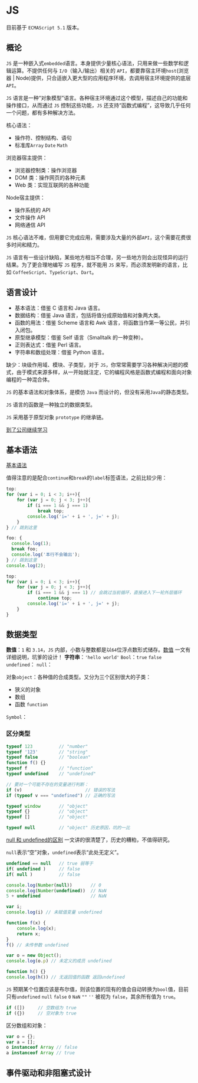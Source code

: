 # JS

目前基于 `ECMAScript 5.1` 版本。

## 概论

`JS` 是一种嵌入式`embedded`语言。本身提供少量核心语法，只用来做一些数学和逻辑运算。不提供任何与 `I/O`（输入/输出）相关的 `API`，都要靠宿主环境`host`(浏览器 | Node)提供，只合适嵌入更大型的应用程序环境，去调用宿主环境提供的底层 `API`。

`JS` 语言是一种“对象模型”语言。各种宿主环境通过这个模型，描述自己的功能和操作接口，从而通过 `JS` 控制这些功能，`JS` 还支持“函数式编程”，这导致几乎任何一个问题，都有多种解决方法。

核心语法：

- 操作符、控制结构、语句
- 标准库`Array` `Date` `Math`

浏览器宿主提供：

- 浏览器控制类：操作浏览器
- DOM 类：操作网页的各种元素
- Web 类：实现互联网的各种功能

Node宿主提供：

- 操作系统的 API
- 文件操作 API
- 网络通信 API

`JS` 核心语法不难，但用要它完成应用，需要涉及大量的外部`API`，这个需要花费很多时间和精力。

`JS` 语言有一些设计缺陷，某些地方相当不合理，另一些地方则会出现怪异的运行结果。为了更合理地编写 `JS` 程序，就不能用 `JS` 来写，而必须发明新的语言，比如 `CoffeeScript`、`TypeScript`、`Dart`。

## 语言设计

- 基本语法：借鉴 C 语言和 Java 语言。
- 数据结构：借鉴 Java 语言，包括将值分成原始值和对象两大类。
- 函数的用法：借鉴 Scheme 语言和 Awk 语言，将函数当作第一等公民，并引入闭包。
- 原型继承模型：借鉴 Self 语言（Smalltalk 的一种变种）。
- 正则表达式：借鉴 Perl 语言。
- 字符串和数组处理：借鉴 Python 语言。

缺少：块级作用域、模块、子类型，对于 `JS`，你常常需要学习各种解决问题的模式，由于模式来源多样，从一开始就注定，它的编程风格是函数式编程和面向对象编程的一种混合体。

`JS` 的基本语法和对象体系，是模仿 `Java` 而设计的，但没有采用`Java`的静态类型。

`JS` 语言的函数是一种独立的数据类型。

`JS` 采用基于原型对象 `prototype` 的继承链。

[到了公司继续学习](https://wangdoc.com/javascript/basic/grammar.html)

## 基本语法

[基本语法](https://wangdoc.com/javascript/basic/grammar.html)

值得注意的是配合`continue`和`break`的`label`标签语法，之前比较少用：

```js
top:
for (var i = 0; i < 3; i++){
    for (var j = 0; j < 3; j++){
        if (i === 1 && j === 1)
            break top;
        console.log('i=' + i + ', j=' + j);
    }
} // 跳到这里

foo: {
  console.log(1);
  break foo;
  console.log('本行不会输出');
} // 跳到这里
console.log(2);

top:
for (var i = 0; i < 3; i++){
    for (var j = 0; j < 3; j++){
        if (i === 1 && j === 1) // 会跳过当前循环，直接进入下一轮外层循环
            continue top;
        console.log('i=' + i + ', j=' + j);
    }
}
```

## 数据类型

**数值**：`1` 和 `3.14`，`JS` 内部，小数与整数都是以`64`位浮点数形式储存。[数值](https://wangdoc.com/javascript/types/number.html) 一文有详细说明，坑爹的设计！
**字符串**：`'hello world'`
`Bool`：`true` `false`
`undefined`：
`null`：

对象`object`：各种值的合成类型。又分为三个区别很大的子类：

- 狭义的对象
- 数组
- 函数 `function`

`Symbol`：

### 区分类型

```js
typeof 123          // "number"
typeof '123'        // "string"
typeof false        // "boolean"
function f() {}
typeof f            // "function"
typeof undefined    // "undefined"

// 要对一个可能不存在的变量进行判断：
if (v)                        // 错误的写法
if (typeof v === "undefined") // 正确的写法

typeof window       // "object"
typeof {}           // "object"
typeof []           // "object"

typeof null         // "object" 历史原因，坑的一比
```

[null 和 undefined的区别](https://wangdoc.com/javascript/types/null-undefined-boolean.html) 一文讲的很清楚了，历史的糟粕，不值得研究。

`null`表示“空”对象，`undefined`表示“此处无定义”。

```js
undefined == null   // true 弱等于
if( undefined )     // false
if( null )          // false

console.log(Number(null))       // 0
console.log(Number(undefined))  // NaN
5 + undefined                   // NaN

var i;
console.log(i) // 未赋值变量 undefined

function f(x) {
    console.log(x);
    return x;
}
f() // 未传参数 undefined

var o = new Object();
console.log(o.p) // 未定义的成员 undefined

function h() {}
console.log(h()) // 无返回值的函数 返回undefined
```

`JS` 预期某个位置应该是布尔值，则该位置的现有的值会自动转换为`bool`值，目前只有`undefined` `null` `false` `0` `NaN` `""` `''` 被视为 `false`，其余所有值为 `true`。

```js
if ([])     // 空数组为 true
if ({})     // 空对象为 true
```

区分数组和对象：

```js
var o = {};
var a = [];
o instanceof Array // false
a instanceof Array // true
```

## 事件驱动和非阻塞式设计


